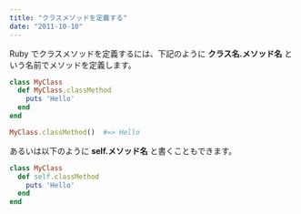 ```yaml
---
title: "クラスメソッドを定義する"
date: "2011-10-10"
---
```


Ruby でクラスメソッドを定義するには、下記のように **クラス名.メソッド名** という名前でメソッドを定義します。

```ruby
class MyClass
  def MyClass.classMethod
    puts 'Hello'
  end
end

MyClass.classMethod()  #=> Hello
```

あるいは以下のように **self.メソッド名** と書くこともできます。

```ruby
class MyClass
  def self.classMethod
    puts 'Hello'
  end
end
```

